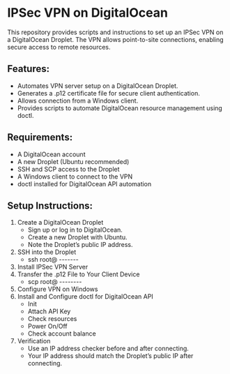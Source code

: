 # IPSec VPN on DigitalOcean

This repository provides scripts and instructions
to set up an IPSec VPN on a DigitalOcean Droplet.
The VPN allows point-to-site connections,
enabling secure access to remote resources.

## Features:

* Automates VPN server setup on a DigitalOcean Droplet.
* Generates a .p12 certificate file for secure client authentication.
* Allows connection from a Windows client.
* Provides scripts to automate DigitalOcean resource management using doctl.

## Requirements:

- A DigitalOcean account
- A new Droplet (Ubuntu recommended)
- SSH and SCP access to the Droplet
- A Windows client to connect to the VPN
- doctl installed for DigitalOcean API automation

## Setup Instructions:

1. Create a DigitalOcean Droplet
   - Sign up or log in to DigitalOcean.
   - Create a new Droplet with Ubuntu.
   - Note the Droplet’s public IP address.
2. SSH into the Droplet
   - ssh root@ -------
3. Install IPSec VPN Server
4. Transfer the .p12 File to Your Client Device
   - scp root@ --------
5. Configure VPN on Windows
6. Install and Configure doctl for DigitalOcean API
   - Init
   - Attach API Key
   - Check resources
   - Power On/Off
   - Check account balance
7. Verification
   - Use an IP address checker before and after connecting.
   - Your IP address should match the Droplet’s public IP after connecting.
